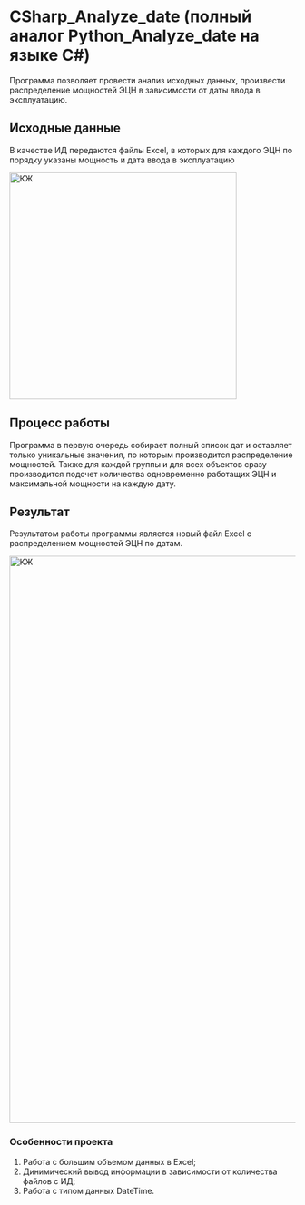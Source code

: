 # CSharp_Analyze_date (полный аналог Python_Analyze_date на языке C#)
Программа позволяет провести анализ исходных данных, произвести распределение мощностей ЭЦН в зависимости от даты ввода в эксплуатацию.
## Исходные данные
В качестве ИД передаются файлы Excel, в которых для каждого ЭЦН по порядку указаны мощность и дата ввода в эксплуатацию

<img width="400" alt="КЖ" src="https://github.com/Westearn/Analyze-date/assets/108264649/676c0d57-b505-48fe-bbe6-19c4d2715de7">

## Процесс работы
Программа в первую очередь собирает полный список дат и оставляет только уникальные значения, по которым производится распределение мощностей. Также для каждой группы и для всех объектов сразу производится подсчет количества одновременно работащих ЭЦН и максимальной мощности на каждую дату.

## Результат
Результатом работы программы является новый файл Excel с распределением мощностей ЭЦН по датам.

<img width="1000" alt="КЖ" src="https://github.com/Westearn/Analyze-date/assets/108264649/554b5f68-046f-4467-ab38-f8262b23dce3">

### Особенности проекта
1. Работа с большим объемом данных в Excel;
2. Динимический вывод информации в зависимости от количества файлов с ИД;
3. Работа с типом данных DateTime.
